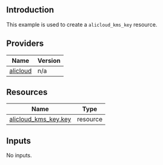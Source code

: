 <!-- BEGIN_TF_DOCS -->
## Introduction

This example is used to create a `alicloud_kms_key` resource.

## Providers

| Name | Version |
|------|---------|
| <a name="provider_alicloud"></a> [alicloud](#provider\_alicloud) | n/a |

## Resources

| Name | Type |
|------|------|
| [alicloud_kms_key.key](https://registry.terraform.io/providers/aliyun/alicloud/latest/docs/resources/kms_key) | resource |

## Inputs

No inputs.
<!-- END_TF_DOCS -->    